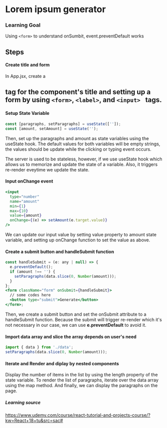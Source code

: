 # Lorem ipsum generator

### Learning Goal

Using ``` <form> ``` to understand onSumbit, event.preventDefault works

## Steps

#### Create title and form

In App.jsx, create a <h2> tag for the component's title and setting up a form by using ``` <form> ```, ``` <label> ```, and ```<input> ``` tags.

#### Setup State Variable

```jsx
const [paragraphs, setParagraphs] = useState(['']);
const [amount, setAmount] = useState('');
```

Then, set up the paragraphs and amount as state variables using the useState hook.
The default values for both variables will be empty strings, the values should be update while the clicking or typing event occurs.

The server is used to be stateless, however, if we use useState hook which allows us
to memorize and update the state of a variable. Also, it triggers re-render eveytime we update the state.

#### Input onChange event

```jsx
<input
  type="number"
  name="amount"
  min={1}
  max={10}
  value={amount}
  onChange={(e) => setAmount(e.target.value)}
/>
```

We can update our input value by setting value property to amount state variable, and setting up onChange function to set the value as above.

#### Create a submit button and handleSubmit function

```jsx
const handleSubmit = (e: any | null) => {
  e.preventDefault();
  if (amount !== '') {
    setParagraphs(data.slice(0, Number(amount)));
  }
};
<form className="form" onSubmit={handleSubmit}>
  // some codes here
  <button type="submit">Generate</button>
</form>;
```

Then, we create a submit button and set the onSubmit attribute to a handleSubmit function.
Because the submit will trigger re-render which it's not necessary in our case, we can use **e.preventDefault** to avoid it.

#### Import data array and slice the array depends on user's need

```jsx
import { data } from './data';
setParagraphs(data.slice(0, Number(amount)));
```

#### Iterate and Render and diplay by nested components

Display the number of items in the list by using the length property of the state variable. To render the list of paragraphs, iterate over the data array using the map method. And finally, we can display the paragraphs on the page.

##### Learning source

https://www.udemy.com/course/react-tutorial-and-projects-course/?kw=React+18+tu&src=sac#
